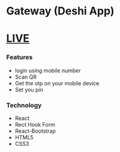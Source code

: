 # Gateway (Deshi App)
# [LIVE](https://famous-cheesecake-8dc875.netlify.app/)

### Features
- login using mobile number 
- Scan QR
- Get the otp on your mobile device 
- Set you pin

### Technology
- React
- Rect Hook Form
- React-Bootstrap
- HTML5
- CSS3

